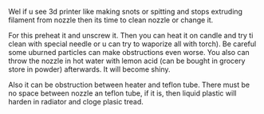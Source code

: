 Wel if u see 3d printer like making snots or spitting and stops extruding filament from nozzle then its time to clean nozzle or change it.

For this preheat it and unscrew it. 
Then you can heat it on candle and try ti clean with special needle or u can try to waporize all with torch). Be careful some uburned particles can make obstructions even worse.
You also can throw the nozzle in hot water with lemon acid (can be bought in grocery store in powder) afterwards. It will become shiny.

Also it can be obstruction between heater and teflon tube. There must be no space between nozzle an teflon tube, if it is, then liquid plastic will harden in radiator and cloge plasic tread.
